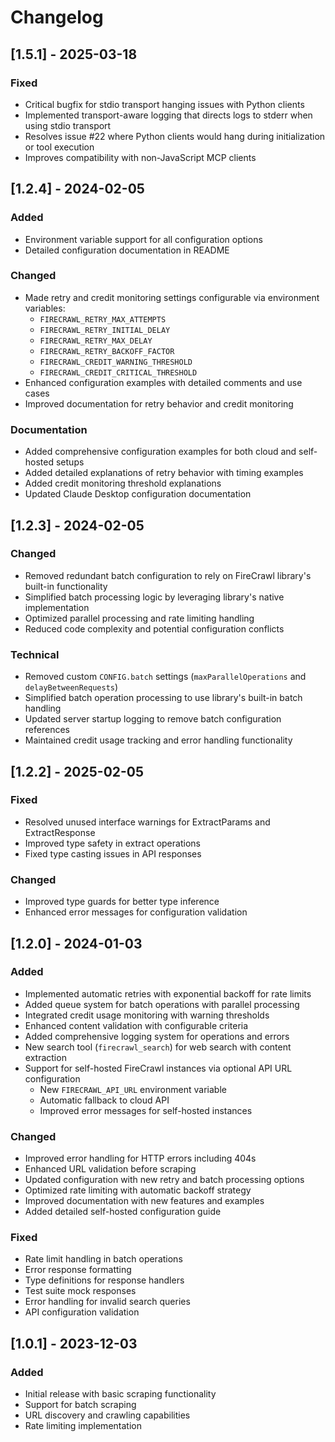 # Changelog

## [1.5.1] - 2025-03-18

### Fixed

- Critical bugfix for stdio transport hanging issues with Python clients
- Implemented transport-aware logging that directs logs to stderr when using stdio transport
- Resolves issue #22 where Python clients would hang during initialization or tool execution
- Improves compatibility with non-JavaScript MCP clients

## [1.2.4] - 2024-02-05

### Added

- Environment variable support for all configuration options
- Detailed configuration documentation in README

### Changed

- Made retry and credit monitoring settings configurable via environment variables:
  - `FIRECRAWL_RETRY_MAX_ATTEMPTS`
  - `FIRECRAWL_RETRY_INITIAL_DELAY`
  - `FIRECRAWL_RETRY_MAX_DELAY`
  - `FIRECRAWL_RETRY_BACKOFF_FACTOR`
  - `FIRECRAWL_CREDIT_WARNING_THRESHOLD`
  - `FIRECRAWL_CREDIT_CRITICAL_THRESHOLD`
- Enhanced configuration examples with detailed comments and use cases
- Improved documentation for retry behavior and credit monitoring

### Documentation

- Added comprehensive configuration examples for both cloud and self-hosted setups
- Added detailed explanations of retry behavior with timing examples
- Added credit monitoring threshold explanations
- Updated Claude Desktop configuration documentation

## [1.2.3] - 2024-02-05

### Changed

- Removed redundant batch configuration to rely on FireCrawl library's built-in functionality
- Simplified batch processing logic by leveraging library's native implementation
- Optimized parallel processing and rate limiting handling
- Reduced code complexity and potential configuration conflicts

### Technical

- Removed custom `CONFIG.batch` settings (`maxParallelOperations` and `delayBetweenRequests`)
- Simplified batch operation processing to use library's built-in batch handling
- Updated server startup logging to remove batch configuration references
- Maintained credit usage tracking and error handling functionality

## [1.2.2] - 2025-02-05

### Fixed

- Resolved unused interface warnings for ExtractParams and ExtractResponse
- Improved type safety in extract operations
- Fixed type casting issues in API responses

### Changed

- Improved type guards for better type inference
- Enhanced error messages for configuration validation

## [1.2.0] - 2024-01-03

### Added

- Implemented automatic retries with exponential backoff for rate limits
- Added queue system for batch operations with parallel processing
- Integrated credit usage monitoring with warning thresholds
- Enhanced content validation with configurable criteria
- Added comprehensive logging system for operations and errors
- New search tool (`firecrawl_search`) for web search with content extraction
- Support for self-hosted FireCrawl instances via optional API URL configuration
  - New `FIRECRAWL_API_URL` environment variable
  - Automatic fallback to cloud API
  - Improved error messages for self-hosted instances

### Changed

- Improved error handling for HTTP errors including 404s
- Enhanced URL validation before scraping
- Updated configuration with new retry and batch processing options
- Optimized rate limiting with automatic backoff strategy
- Improved documentation with new features and examples
- Added detailed self-hosted configuration guide

### Fixed

- Rate limit handling in batch operations
- Error response formatting
- Type definitions for response handlers
- Test suite mock responses
- Error handling for invalid search queries
- API configuration validation

## [1.0.1] - 2023-12-03

### Added

- Initial release with basic scraping functionality
- Support for batch scraping
- URL discovery and crawling capabilities
- Rate limiting implementation
